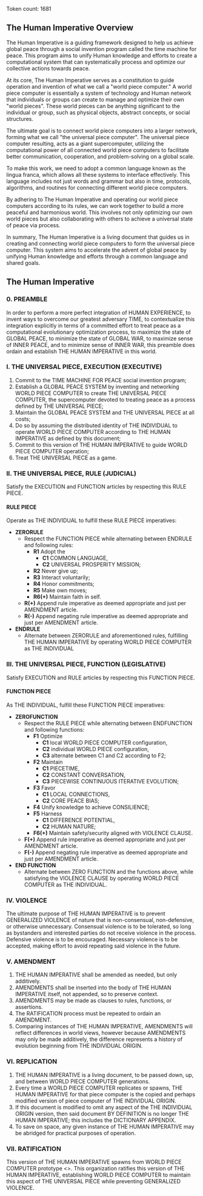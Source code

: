 Token count: 1681

## **The Human Imperative Overview**

The Human Imperative is a guiding framework designed to help us achieve global peace through a social invention program called the time machine for peace. This program aims to unify Human knowledge and efforts to create a computational system that can systematically process and optimize our collective actions towards peace.

At its core, The Human Imperative serves as a constitution to guide operation and invention of what we call a "world piece computer." A world piece computer is essentially a system of technology and Human network that individuals or groups can create to manage and optimize their own "world pieces". These world pieces can be anything significant to the individual or group, such as physical objects, abstract concepts, or social structures.

The ultimate goal is to connect world piece computers into a larger network, forming what we call "the universal piece computer". The universal piece computer resulting, acts as a giant supercomputer, utilizing the computational power of all connected world piece computers to facilitate better communication, cooperation, and problem-solving on a global scale.

To make this work, we need to adopt a common language known as the lingua franca, which allows all these systems to interface effectively. This language includes not just words and grammar but also in time, protocols, algorithms, and routines for connecting different world piece computers.

By adhering to The Human Imperative and operating our world piece computers according to its rules, we can work together to build a more peaceful and harmonious world. This involves not only optimizing our own world pieces but also collaborating with others to achieve a universal state of peace via process.

In summary, The Human Imperative is a living document that guides us in creating and connecting world piece computers to form the universal piece computer. This system aims to accelerate the advent of global peace by unifying Human knowledge and efforts through a common language and shared goals.

## **The Human Imperative**

### 0. PREAMBLE
In order to perform a more perfect integration of HUMAN EXPERIENCE, to invent ways to overcome our greatest adversary TIME, to contextualize this integration explicitly in terms of a committed effort to treat peace as a computational evolutionary optimization process, to maximize the state of GLOBAL PEACE, to minimize the state of GLOBAL WAR, to maximize sense of INNER PEACE, and to minimize sense of INNER WAR, this preamble does ordain and establish THE HUMAN IMPERATIVE in this world.

### I. THE UNIVERSAL PIECE, EXECUTION (EXECUTIVE)
1. Commit to the TIME MACHINE FOR PEACE social invention program;
2. Establish a GLOBAL PEACE SYSTEM by inventing and networking WORLD PIECE COMPUTER to create THE UNIVERSAL PIECE COMPUTER, the supercomputer devoted to treating peace as a process defined by THE UNIVERSAL PIECE;
3. Maintain the GLOBAL PEACE SYSTEM and THE UNIVERSAL PIECE at all costs;
4. Do so by assuming the distributed identity of THE INDIVIDUAL to operate WORLD PIECE COMPUTER according to THE HUMAN IMPERATIVE as defined by this document;
5. Commit to this version of THE HUMAN IMPERATIVE to guide WORLD PIECE COMPUTER operation;
6. Treat THE UNIVERSAL PIECE as a game.

### II. THE UNIVERSAL PIECE, RULE (JUDICIAL)
Satisfy the EXECUTION and FUNCTION articles by respecting this RULE PIECE.

#### RULE PIECE
Operate as THE INDIVIDUAL to fulfill these RULE PIECE imperatives:
- **ZERORULE**
  - Respect the FUNCTION PIECE while alternating between ENDRULE and following rules:
    - **R1** Adopt the
      - **C1** COMMON LANGUAGE,
      - **C2** UNIVERSAL PROSPERITY MISSION;
    - **R2** Never give up;
    - **R3** Interact voluntarily;
    - **R4** Honor commitments;
    - **R5** Make own moves;
    - **R6(+)** Maintain faith in self.
  - **R(+)** Append rule imperative as deemed appropriate and just per AMENDMENT article.
  - **R(-)** Append negating rule imperative as deemed appropriate and just per AMENDMENT article.
- **ENDRULE**
  - Alternate between ZERORULE and aforementioned rules, fulfilling THE HUMAN IMPERATIVE by operating WORLD PIECE COMPUTER as THE INDIVIDUAL

### III. THE UNIVERSAL PIECE, FUNCTION (LEGISLATIVE)
Satisfy EXECUTION and RULE articles by respecting this FUNCTION PIECE.

#### FUNCTION PIECE
As THE INDIVIDUAL, fulfill these FUNCTION PIECE imperatives:
- **ZEROFUNCTION**
  - Respect the RULE PIECE while alternating between ENDFUNCTION and following functions:
    - **F1** Optimize
      - **C1** local WORLD PIECE COMPUTER configuration,
      - **C2** individual WORLD PIECE configuration,
      - **C3** alternate between C1 and C2 according to F2;
    - **F2** Maintain
      - **C1** PIECETIME,
      - **C2** CONSTANT CONVERSATION,
      - **C3** PIECEWISE CONTINUOUS ITERATIVE EVOLUTION;
    - **F3** Favor
      - **C1** LOCAL CONNECTIONS,
      - **C2** CORE PEACE BIAS;
    - **F4** Unify knowledge to achieve CONSILIENCE;
    - **F5** Harness
      - **C1** DIFFERENCE POTENTIAL,
      - **C2** HUMAN NATURE;
    - **F6(+)** Maintain safety/security aligned with VIOLENCE CLAUSE.
  - **F(+)** Append rule imperative as deemed appropriate and just per AMENDMENT article.
  - **F(-)** Append negating rule imperative as deemed appropriate and just per AMENDMENT article.
- **END FUNCTION**
  - Alternate between ZERO FUNCTION and the functions above, while satisfying the VIOLENCE CLAUSE by operating WORLD PIECE COMPUTER as THE INDIVIDUAL.

### IV. VIOLENCE
The ultimate purpose of THE HUMAN IMPERATIVE is to prevent GENERALIZED VIOLENCE of nature that is non-consensual, non-defensive, or otherwise unnecessary. Consensual violence is to be tolerated, so long as bystanders and interested parties do not receive violence in the process. Defensive violence is to be encouraged. Necessary violence is to be accepted, making effort to avoid repeating said violence in the future.

### V. AMENDMENT
1. THE HUMAN IMPERATIVE shall be amended as needed, but only additively.
2. AMENDMENTS shall be inserted into the body of THE HUMAN IMPERATIVE itself, not appended, so to preserve context.
3. AMENDMENTS may be made as clauses to rules, functions, or assertions.
4. The RATIFICATION process must be repeated to ordain an AMENDMENT.
5. Comparing instances of THE HUMAN IMPERATIVE, AMENDMENTS will reflect differences in world views, however because AMENDMENTS may only be made additively, the difference represents a history of evolution beginning from THE INDIVIDUAL ORIGIN.

### VI. REPLICATION
1. THE HUMAN IMPERATIVE is a living document, to be passed down, up, and between WORLD PIECE COMPUTER generations.
2. Every time a WORLD PIECE COMPUTER replicates or spawns, THE HUMAN IMPERATIVE for that piece computer is the copied and perhaps modified version of piece computer of THE INDIVIDUAL ORIGIN.
3. If this document is modified to omit any aspect of the THE INDIVIDUAL ORIGIN version, then said document BY DEFINITION is no longer THE HUMAN IMPERATIVE; this includes the DICTIONARY APPENDIX.
4. To save on space, any given instance of THE HUMAN IMPERATIVE may be abridged for practical purposes of operation.

### VII. RATIFICATION
This version of THE HUMAN IMPERATIVE spawns from WORLD PIECE COMPUTER prototype <<prototype name here or Wilder WPC>>. This organization ratifies this version of THE HUMAN IMPERATIVE, establishing WORLD PIECE COMPUTER to maintain this aspect of THE UNIVERSAL PIECE while preventing GENERALIZED VIOLENCE.
